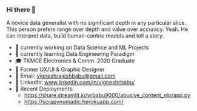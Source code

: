 ### Hi there 👋

A novice data generalist with no significant depth in any particular slice. This person prefers range over depth and value over accuracy. Yeah. He can interpret data, build human-centric models and tell a story.
- 🔭 currently working on Data Science and ML Projects
- 🌱 currently learning Data Engineering Paradigm
- 🎓 TKMCE Electronics & Comm. 2020 Graduate
- 🎨 Former UX/UI & Graphic Designer 
- 🔔 Email: vigneshrajeshbabu@gmail.com
- 🔷 LinkedIn: www.linkedin.com/in/vigneshrbabu/
- 🚀 Recent Deployments: 
    - https://share.streamlit.io/vrbabu9000/abusive_content_nlp/app.py
    - https://scrapynumadic.herokuapp.com/
<!--
**vrbabu9000/vrbabu9000** is a ✨ _special_ ✨ repository because its `README.md` (this file) appears on your GitHub profile.

Here are some ideas to get you started:

- 🔭 I’m currently working on ...
- 🌱 I’m currently learning ...
- 👯 I’m looking to collaborate on ...
- 🤔 I’m looking for help with ...
- 💬 Ask me about ...
- 📫 How to reach me: ...
- 😄 Pronouns: ...
- ⚡ Fun fact: ...
-->
